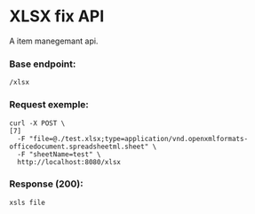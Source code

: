 # XLSX fix API

A item manegemant api.

### Base endpoint:

`/xlsx`

### Request exemple:

```
curl -X POST \                                                                            [7]
  -F "file=@./test.xlsx;type=application/vnd.openxmlformats-officedocument.spreadsheetml.sheet" \
  -F "sheetName=test" \
  http://localhost:8080/xlsx
```

### Response (200):

`xsls file`
